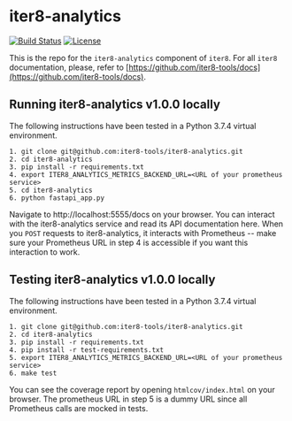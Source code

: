 # iter8-analytics

[![Build Status](https://travis-ci.com/iter8-tools/iter8-analytics.svg?branch=master)](https://travis-ci.com/iter8-tools/iter8-analytics)
[![License](https://img.shields.io/badge/License-Apache%202.0-blue.svg)](LICENSE)

This is the repo for the `iter8-analytics` component of `iter8`. For all `iter8` documentation, please, refer to [https://github.com/iter8-tools/docs](https://github.com/iter8-tools/docs).

## Running iter8-analytics v1.0.0 locally
The following instructions have been tested in a Python 3.7.4 virtual environment.

```
1. git clone git@github.com:iter8-tools/iter8-analytics.git
2. cd iter8-analytics
3. pip install -r requirements.txt 
4. export ITER8_ANALYTICS_METRICS_BACKEND_URL=<URL of your prometheus service>
5. cd iter8-analytics
6. python fastapi_app.py 
```
Navigate to http://localhost:5555/docs on your browser. You can interact with the iter8-analytics service and read its API documentation here. When you `POST` requests to iter8-analytics, it interacts with Prometheus -- make sure your Prometheus URL in step 4 is accessible if you want this interaction to work.

## Testing iter8-analytics v1.0.0 locally
The following instructions have been tested in a Python 3.7.4 virtual environment.

```
1. git clone git@github.com:iter8-tools/iter8-analytics.git
2. cd iter8-analytics
3. pip install -r requirements.txt 
4. pip install -r test-requirements.txt 
5. export ITER8_ANALYTICS_METRICS_BACKEND_URL=<URL of your prometheus service>
6. make test
```
You can see the coverage report by opening `htmlcov/index.html` on your browser. The prometheus URL in step 5 is a dummy URL since all Prometheus calls are mocked in tests.
